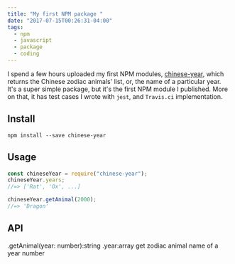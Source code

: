 ```yaml
---
title: "My first NPM package "
date: "2017-07-15T00:26:31-04:00"
tags:
  - npm
  - javascript
  - package
  - coding
---
```


I spend a few hours uploaded my first NPM modules, [chinese-year](https://github.com/wangsongiam/chinese-year), which returns the Chinese zodiac animals' list, or, the name of a particular year. It's a super simple package, but it's the first NPM module I published. More on that, it has test cases I wrote with `jest`, and `Travis.ci` implementation.

## Install

```
npm install --save chinese-year
```

## Usage

```js
const chineseYear = require("chinese-year");
chineseYear.years;
//=> ['Rat', 'Ox', ...]

chineseYear.getAnimal(2000);
//=> 'Dragon'
```

## API

.getAnimal(year: number):string
.year:array
get zodiac animal name of a year number
